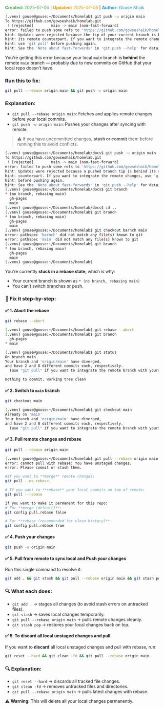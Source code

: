 <span style="color:#4caf50;"><b>Created:</b> 2025-07-06</span> | <span style="color:#ff9800;"><b>Updated:</b> 2025-07-06</span> | <span style="color:#2196f3;"><b>Author:</b> Gouse Shaik</span>

```bash
(.venv) gouse@gouse:~/Documents/homelab$ git push -u origin main
To https://github.com/gowseshaik/homelab.git
 ! [rejected]        main -> main (non-fast-forward)
error: failed to push some refs to 'https://github.com/gowseshaik/homelab.git'
hint: Updates were rejected because the tip of your current branch is behind                                                                                                                                               
hint: its remote counterpart. If you want to integrate the remote changes,
hint: use 'git pull' before pushing again.
hint: See the 'Note about fast-forwards' in 'git push --help' for details.
```

You're getting this error because your local `main` branch is **behind** the remote `main` branch — probably due to new commits on GitHub that your local repo doesn't have.
### Run this to fix:
```bash
git pull --rebase origin main && git push -u origin main
```
### Explanation:
- `git pull --rebase origin main`: Fetches and applies remote changes before your local commits.
- `git push -u origin main`: Pushes your changes after syncing with remote.

> ⚠️ If you have uncommitted changes, **stash or commit** them before running this to avoid conflicts.

```bash
(.venv) gouse@gouse:~/Documents/homelab/docs$ git push -u origin main
To https://github.com/gowseshaik/homelab.git
 ! [rejected]        main -> main (non-fast-forward)
error: failed to push some refs to 'https://github.com/gowseshaik/homelab.git'
hint: Updates were rejected because a pushed branch tip is behind its remote                                                                                                                                               
hint: counterpart. If you want to integrate the remote changes, use 'git pull'
hint: before pushing again.
hint: See the 'Note about fast-forwards' in 'git push --help' for details.
(.venv) gouse@gouse:~/Documents/homelab/docs$ git branch
* (no branch, rebasing main)
  gh-pages
  main
(.venv) gouse@gouse:~/Documents/homelab/docs$ cd ..
(.venv) gouse@gouse:~/Documents/homelab$ git branch
* (no branch, rebasing main)
  gh-pages
  main
(.venv) gouse@gouse:~/Documents/homelab$ git checkout barnch main
error: pathspec 'barnch' did not match any file(s) known to git
error: pathspec 'main' did not match any file(s) known to git
(.venv) gouse@gouse:~/Documents/homelab$ git branch
* (no branch, rebasing main)
  gh-pages
  main
(.venv) gouse@gouse:~/Documents/homelab$ 
```

You're currently **stuck in a rebase state**, which is why:
- Your current branch is shown as `* (no branch, rebasing main)`
- You can’t switch branches or push.

### 🔧 Fix it step-by-step:

#### ✅ 1. **Abort the rebase**
```bash
git rebase --abort

(.venv) gouse@gouse:~/Documents/homelab$ git rebase --abort
(.venv) gouse@gouse:~/Documents/homelab$ git branch
  gh-pages
* main

(.venv) gouse@gouse:~/Documents/homelab$ git status
On branch main
Your branch and 'origin/main' have diverged,
and have 2 and 8 different commits each, respectively.
  (use "git pull" if you want to integrate the remote branch with yours)

nothing to commit, working tree clean
```
#### ✅ 2. **Switch to `main` branch**
```bash
git checkout main

(.venv) gouse@gouse:~/Documents/homelab$ git checkout main
Already on 'main'
Your branch and 'origin/main' have diverged,
and have 2 and 8 different commits each, respectively.
  (use "git pull" if you want to integrate the remote branch with yours)
```
#### ✅ 3. **Pull remote changes and rebase**
```bash
git pull --rebase origin main

(.venv) gouse@gouse:~/Documents/homelab$ git pull --rebase origin main
error: cannot pull with rebase: You have unstaged changes.
error: Please commit or stash them.

#If you want to **merge** remote changes:
git pull --no-rebase

# If you want to **rebase** your local commits on top of remote:
git pull --rebase

If you want to make it permanent for this repo:
# For **merge (default)**:
git config pull.rebase false

# For **rebase (recommended for clean history)**:
git config pull.rebase true
```
#### ✅ 4. **Push your changes**
```bash
git push -u origin main
```

#### ✅ 5. **Pull from remote to sync local and Push your changes**
Run this single command to resolve it:
```bash
git add . && git stash && git pull --rebase origin main && git stash pop
```
### 🔍 What each does:

- `git add .` → stages all changes (to avoid stash errors on untracked files).
- `git stash` → saves local changes temporarily.
- `git pull --rebase origin main` → pulls remote changes cleanly.
- `git stash pop` → restores your local changes back on top.

#### ✅ 5. To **discard** all local unstaged changes and pull 
If you want to **discard** all local unstaged changes and pull with rebase, run:
```bash
git reset --hard && git clean -fd && git pull --rebase origin main
```
### 🔍 Explanation:

- `git reset --hard` → discards all tracked file changes.
- `git clean -fd` → removes untracked files and directories.
- `git pull --rebase origin main` → pulls latest changes with rebase.

⚠️ **Warning**: This will delete all your local changes permanently.

